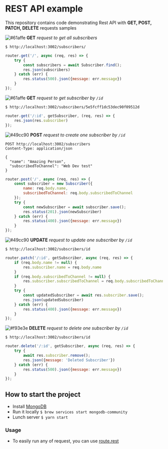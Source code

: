 # REST API example

This repository contains code demonstrating Rest API with **GET, POST, PATCH, DELETE** requests samples

![#61affe](https://placehold.it/15/61affe/000000?text=+) **GET** _request to get all subscribers_

```shell script
$ http://localhost:3002/subscribers/
```

```javascript
router.get('/', async (req, res) => {
    try {
        const subscribers = await Subscriber.find();
        res.json(subscribers)
    } catch (err) {
        res.status(500).json({message: err.message})
    }
});
```

![#61affe](https://placehold.it/15/61affe/000000?text=+) **GET** _request to get subscriber by `/id`_

```shell script
$ http://localhost:3002/subscribers/5e5fcff1dc53dec90f09512d
```

```javascript
router.get('/:id', getSubscriber, (req, res) => {
    res.json(res.subscriber)
});
```

![#49cc90](https://placehold.it/15/49cc90/000000?text=+) **POST** _request to create one subscriber by `/id`_

```shell script
POST http://localhost:3002/subscribers
Content-Type: application/json

{
  "name": "Amazing Person",
  "subscribedToChannel": "Web Dev test"
}
```

```javascript
router.post('/', async (req, res) => {
    const subscriber = new Subscriber({
        name: req.body.name,
        subscribedToChannel: req.body.subscribedToChannel
    });
    try {
        const newSubscriber = await subscriber.save();
        res.status(201).json(newSubscriber)
    } catch (err) {
        res.status(400).json({message: err.message})
    }
});
```

![#49cc90](https://placehold.it/15/49cc90/000000?text=+) **UPDATE** _request to update one subscriber by `/id`_

```shell script
$ http://localhost:3002/subscribers/id
```

```javascript
router.patch('/:id', getSubscriber, async (req, res) => {
    if (req.body.name != null) {
        res.subscriber.name = req.body.name
    }
    if (req.body.subscribedToChannel != null) {
        res.subscriber.subscribedToChannel = req.body.subscribedToChannel
    }
    try {
        const updatedSubscriber = await res.subscriber.save();
        res.json(updatedSubscriber)
    } catch (err) {
        res.status(400).json({message: err.message})
    }
});
```

![#f93e3e](https://placehold.it/15/f93e3e/000000?text=+) **DELETE** _request to delete one subscriber by `/id`_

```shell script
$ http://localhost:3002/subscribers/id
```

```javascript
router.delete('/:id', getSubscriber, async (req, res) => {
    try {
        await res.subscriber.remove();
        res.json({message: 'Deleted Subscriber'})
    } catch (err) {
        res.status(500).json({message: err.message})
    }
});
```


## How to start the project
- Install [MongoDB](http://www.codebind.com/mongodb/install-mongodb-mac-os-x/)
- Run it locally `$ brew services start mongodb-community`
- Lunch server `$ yarn start`

### Usage
- To easily run any of request, you can use [route.rest](route.rest)
